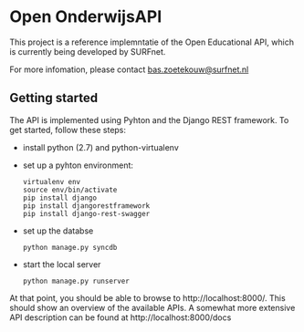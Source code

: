 Open OnderwijsAPI
=================

This project is a reference implemntatie of the Open Educational API, which is
currently being developed by SURFnet.

For more infomation, please contact bas.zoetekouw@surfnet.nl

Getting started
---------------
The API is implemented using Pyhton and the Django REST framework.  To get
started, follow these steps:

* install python (2.7) and python-virtualenv
* set up a pyhton environment: 

      virtualenv env
      source env/bin/activate
      pip install django
      pip install djangorestframework
      pip install django-rest-swagger

* set up the databse

      python manage.py syncdb

* start the local server

      python manage.py runserver

At that point, you should be able to browse to http://localhost:8000/. This should show an overview of the available APIs.
A somewhat more extensive API description can be found at http://localhost:8000/docs
